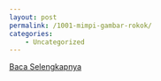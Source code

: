 ```yaml
---
layout: post
permalink: /1001-mimpi-gambar-rokok/
categories:
    - Uncategorized
---
```


[Baca Selengkapnya](/04)